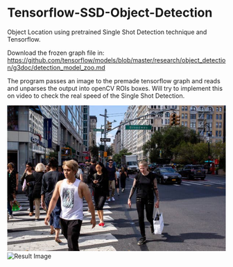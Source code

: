 # Tensorflow-SSD-Object-Detection
Object Location using pretrained Single Shot Detection technique and Tensorflow.

Download the frozen graph file in: 
https://github.com/tensorflow/models/blob/master/research/object_detection/g3doc/detection_model_zoo.md


The program passes an image to the premade tensorflow graph and reads and unparses the output into openCV ROIs boxes.
Will try to implement this on video to check the real speed of the Single Shot Detection.

![Source Image](test.jpg) ![Result Image](reslut.png)
